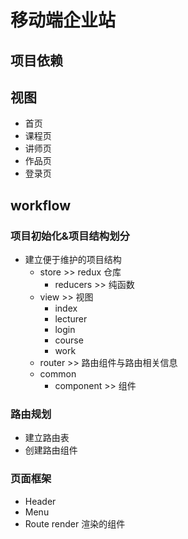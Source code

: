 # 移动端企业站

## 项目依赖

## 视图
- 首页
- 课程页
- 讲师页
- 作品页
- 登录页

## workflow

### 项目初始化&项目结构划分

- 建立便于维护的项目结构
    - store >> redux 仓库
        - reducers >> 纯函数
    - view >> 视图
        - index
        - lecturer
        - login
        - course
        - work
    - router >> 路由组件与路由相关信息
    - common
        - component >> 组件

### 路由规划

- 建立路由表
- 创建路由组件

### 页面框架

- Header
- Menu
- Route render 渲染的组件